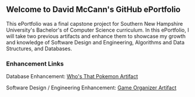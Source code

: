 ## Welcome to David McCann's GitHub ePortfolio

This ePortfolio was a final capstone project for Southern New Hampshire University's Bachelor's of Computer Science curriculum. In this ePortfolio, I will take two previous artifacts and enhance them to showcase my growth and knowledge of Software Design and Engineering, Algorithms and Data Structures, and Databases.

### Enhancement Links

Database Enhancement: [Who's That Pokemon Artifact](https://davidmccannjr.github.io/ePortfolio/database)

Software Design / Engineering Enhancement: [Game Organizer Artifact](https://davidmccannjr.github.io/ePortfolio/softwareDesign)
